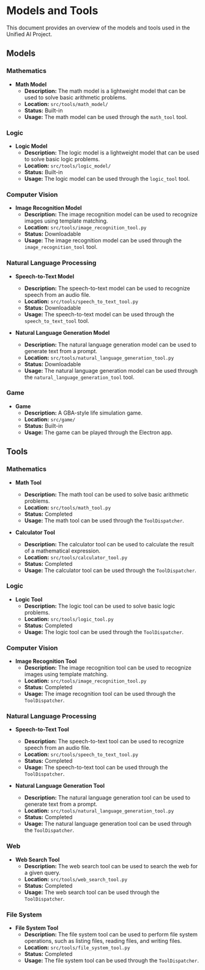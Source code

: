 # Models and Tools

This document provides an overview of the models and tools used in the Unified
AI Project.

## Models

### Mathematics

- **Math Model**
  - **Description:** The math model is a lightweight model that can be used to
    solve basic arithmetic problems.
  - **Location:** `src/tools/math_model/`
  - **Status:** Built-in
  - **Usage:** The math model can be used through the `math_tool` tool.

### Logic

- **Logic Model**
  - **Description:** The logic model is a lightweight model that can be used to
    solve basic logic problems.
  - **Location:** `src/tools/logic_model/`
  - **Status:** Built-in
  - **Usage:** The logic model can be used through the `logic_tool` tool.

### Computer Vision

- **Image Recognition Model**
  - **Description:** The image recognition model can be used to recognize images
    using template matching.
  - **Location:** `src/tools/image_recognition_tool.py`
  - **Status:** Downloadable
  - **Usage:** The image recognition model can be used through the
    `image_recognition_tool` tool.

### Natural Language Processing

- **Speech-to-Text Model**
  - **Description:** The speech-to-text model can be used to recognize speech
    from an audio file.
  - **Location:** `src/tools/speech_to_text_tool.py`
  - **Status:** Downloadable
  - **Usage:** The speech-to-text model can be used through the
    `speech_to_text_tool` tool.

- **Natural Language Generation Model**
  - **Description:** The natural language generation model can be used to
    generate text from a prompt.
  - **Location:** `src/tools/natural_language_generation_tool.py`
  - **Status:** Downloadable
  - **Usage:** The natural language generation model can be used through the
    `natural_language_generation_tool` tool.

### Game

- **Game**
  - **Description:** A GBA-style life simulation game.
  - **Location:** `src/game/`
  - **Status:** Built-in
  - **Usage:** The game can be played through the Electron app.

## Tools

### Mathematics

- **Math Tool**
  - **Description:** The math tool can be used to solve basic arithmetic
    problems.
  - **Location:** `src/tools/math_tool.py`
  - **Status:** Completed
  - **Usage:** The math tool can be used through the `ToolDispatcher`.

- **Calculator Tool**
  - **Description:** The calculator tool can be used to calculate the result of
    a mathematical expression.
  - **Location:** `src/tools/calculator_tool.py`
  - **Status:** Completed
  - **Usage:** The calculator tool can be used through the `ToolDispatcher`.

### Logic

- **Logic Tool**
  - **Description:** The logic tool can be used to solve basic logic problems.
  - **Location:** `src/tools/logic_tool.py`
  - **Status:** Completed
  - **Usage:** The logic tool can be used through the `ToolDispatcher`.

### Computer Vision

- **Image Recognition Tool**
  - **Description:** The image recognition tool can be used to recognize images
    using template matching.
  - **Location:** `src/tools/image_recognition_tool.py`
  - **Status:** Completed
  - **Usage:** The image recognition tool can be used through the
    `ToolDispatcher`.

### Natural Language Processing

- **Speech-to-Text Tool**
  - **Description:** The speech-to-text tool can be used to recognize speech
    from an audio file.
  - **Location:** `src/tools/speech_to_text_tool.py`
  - **Status:** Completed
  - **Usage:** The speech-to-text tool can be used through the `ToolDispatcher`.

- **Natural Language Generation Tool**
  - **Description:** The natural language generation tool can be used to
    generate text from a prompt.
  - **Location:** `src/tools/natural_language_generation_tool.py`
  - **Status:** Completed
  - **Usage:** The natural language generation tool can be used through the
    `ToolDispatcher`.

### Web

- **Web Search Tool**
  - **Description:** The web search tool can be used to search the web for a
    given query.
  - **Location:** `src/tools/web_search_tool.py`
  - **Status:** Completed
  - **Usage:** The web search tool can be used through the `ToolDispatcher`.

### File System

- **File System Tool**
  - **Description:** The file system tool can be used to perform file system
    operations, such as listing files, reading files, and writing files.
  - **Location:** `src/tools/file_system_tool.py`
  - **Status:** Completed
  - **Usage:** The file system tool can be used through the `ToolDispatcher`.
